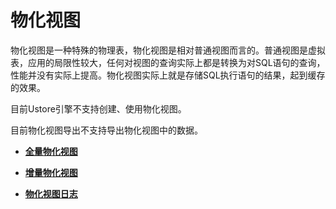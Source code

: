 # 物化视图

物化视图是一种特殊的物理表，物化视图是相对普通视图而言的。普通视图是虚拟表，应用的局限性较大，任何对视图的查询实际上都是转换为对SQL语句的查询，性能并没有实际上提高。物化视图实际上就是存储SQL执行语句的结果，起到缓存的效果。

目前Ustore引擎不支持创建、使用物化视图。

目前物化视图导出不支持导出物化视图中的数据。

-   **[全量物化视图](全量物化视图.md)**  

-   **[增量物化视图](增量物化视图.md)**  

-   **[物化视图日志](物化视图日志.md)**  
